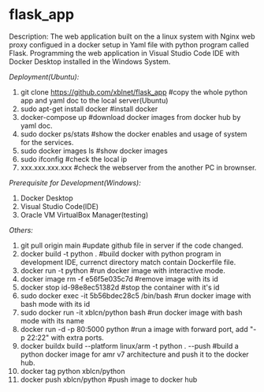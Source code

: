 # flask_app

Description: 
The web application built on the a linux system with Nginx web proxy configued in a docker setup in Yaml file with python program called Flask. 
Programming the web application in Visual Studio Code IDE with Docker Desktop installed in the Windows System.

*Deployment(Ubuntu):*
  1. git clone https://github.com/xblnet/flask_app    #copy the whole python app and yaml doc to the local server(Ubuntu)
  2. sudo apt-get install docker                      #install docker
  3. docker-compose up                                #download docker images from docker hub by yaml doc.
  4. sudo docker ps/stats                             #show the docker enables and usage of system for the services.
  5. sudo docker images ls                            #show docker images
  6. sudo ifconfig                                    #check the local ip
  7. xxx.xxx.xxx.xxx                                  #check the webserver from the another PC in brownser.

*Prerequisite for Development(Windows):*
  1. Docker Desktop
  2. Visual Studio Code(IDE)
  3. Oracle VM VirtualBox Manager(testing)

*Others:* 
  1. git pull origin main                             #update github file in server if the code changed.
  2. docker build -t python .  					              #build docker with python program in development IDE, currenct directory match contain Dockerfile file.
  3. docker run -t python                             #run docker image with interactive mode.
  4. docker image rm -f e56f5e035c7d  				        #remove image with its id
  5. docker stop id-98e8ec51382d   					          #stop the container with it's id  
  6. sudo docker exec -it 5b56bdec28c5 /bin/bash			#run docker image with bash mode with its id
  7. sudo docker run -it xblcn/python bash				    #run docker image with bash mode with its name
  8. docker run -d -p 80:5000 python					        #run a image with forward port, add "-p 22:22" with extra ports.
  9. docker buildx build --platform linux/arm -t python . --push  	#build a python docker image for amr v7 architecture and push it to the docker hub.
  10. docker tag python xblcn/python    
  11. docker push xblcn/python    					#push image to docker hub
